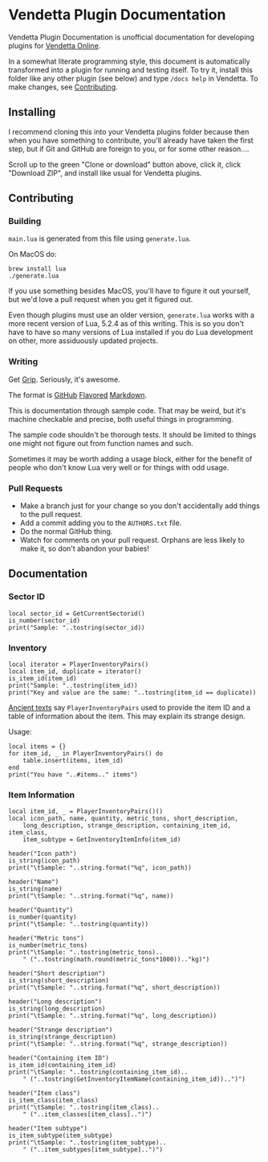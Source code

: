 # Vendetta Plugin Documentation

Vendetta Plugin Documentation is unofficial documentation for developing
plugins for [Vendetta Online](https://vendetta-online.com/).

In a somewhat literate programming style, this document is automatically
transformed into a plugin for running and testing itself. To try it,
install this folder like any other plugin (see below) and type `/docs help`
in Vendetta. To make changes, see [Contributing](#contributing).

## Installing

I recommend cloning this into your Vendetta plugins folder because then when
you have something to contribute, you'll already have taken the first step,
but if Git and GitHub are foreign to you, or for some other reason....

Scroll up to the green "Clone or download" button above, click it, click
"Download ZIP", and install like usual for Vendetta plugins.

## Contributing

### Building

`main.lua` is generated from this file using `generate.lua`.

On MacOS do:

```
brew install lua
./generate.lua
```

If you use something besides MacOS, you'll have to figure it out yourself,
but we'd love a pull request when you get it figured out.

Even though plugins must use an older version, `generate.lua` works with a
more recent version of Lua, 5.2.4 as of this writing. This is so you
don't have to have so many versions of Lua installed if you do Lua development
on other, more assiduously updated projects.

### Writing

Get [Grip](https://github.com/joeyespo/grip). Seriously, it's awesome.

The format is [GitHub](https://help.github.com/articles/basic-writing-and-formatting-syntax/)
[Flavored](https://help.github.com/articles/working-with-advanced-formatting/)
[Markdown](https://help.github.com/articles/working-with-advanced-formatting/://help.github.com/categories/writing-on-github/).

This is documentation through sample code. That may be weird, but it's machine
checkable and precise, both useful things in programming.

The sample code shouldn't be thorough tests. It should be limited to things
one might not figure out from function names and such.

Sometimes it may be worth adding a usage block, either for the benefit of
people who don't know Lua very well or for things with odd usage.

### Pull Requests

* Make a branch just for your change so you don't accidentally add things to
    the pull request.
* Add a commit adding you to the `AUTHORS.txt` file.
* Do the normal GitHub thing.
* Watch for comments on your pull request. Orphans are less likely to make it,
    so don't abandon your babies!

## Documentation

### Sector ID

```
local sector_id = GetCurrentSectorid()
is_number(sector_id)
print("Sample: "..tostring(sector_id))
```

### Inventory

```
local iterator = PlayerInventoryPairs()
local item_id, duplicate = iterator()
is_item_id(item_id)
print("Sample: "..tostring(item_id))
print("Key and value are the same: "..tostring(item_id == duplicate))
```

[Ancient texts](http://www.vo-wiki.com/racecar2/index.php/API_PlayerInventoryPairs)
say `PlayerInventoryPairs` used to provide the item ID and a table of
information about the item. This may explain its strange design.

Usage:

```
local items = {}
for item_id, _ in PlayerInventoryPairs() do
    table.insert(items, item_id)
end
print("You have "..#items.." items")
```

### Item Information

```
local item_id, _ = PlayerInventoryPairs()()
local icon_path, name, quantity, metric_tons, short_description,
    long_description, strange_description, containing_item_id, item_class,
    item_subtype = GetInventoryItemInfo(item_id)

header("Icon path")
is_string(icon_path)
print("\tSample: "..string.format("%q", icon_path))

header("Name")
is_string(name)
print("\tSample: "..string.format("%q", name))

header("Quantity")
is_number(quantity)
print("\tSample: "..tostring(quantity))

header("Metric tons")
is_number(metric_tons)
print("\tSample: "..tostring(metric_tons)..
    " ("..tostring(math.round(metric_tons*1000)).."kg)")

header("Short description")
is_string(short_description)
print("\tSample: "..string.format("%q", short_description))

header("Long description")
is_string(long_description)
print("\tSample: "..string.format("%q", long_description))

header("Strange description")
is_string(strange_description)
print("\tSample: "..string.format("%q", strange_description))

header("Containing item ID")
is_item_id(containing_item_id)
print("\tSample: "..tostring(containing_item_id)..
    " ("..tostring(GetInventoryItemName(containing_item_id))..")")

header("Item class")
is_item_class(item_class)
print("\tSample: "..tostring(item_class)..
    " ("..item_classes[item_class]..")")

header("Item subtype")
is_item_subtype(item_subtype)
print("\tSample: "..tostring(item_subtype)..
    " ("..item_subtypes[item_subtype]..")")
```
